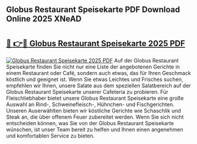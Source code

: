 ## Globus Restaurant Speisekarte PDF Download Online 2025 XNeAD

# <h2><a href="http://gc971ks.nevu.top/?p=Globus+Restaurant+Speisekarte">🔗 👉🔴 Globus Restaurant Speisekarte 2025 PDF</a></h2>

[![Globus Restaurant Speisekarte 2025 PDF](https://i.imgur.com/dBaPXMq.png)](http://gc971ks.nevu.top/?p=Globus+Restaurant+Speisekarte)
Auf der Globus Restaurant Speisekarte finden Sie nicht nur eine Liste der angebotenen Gerichte in einem Restaurant oder Café, sondern auch etwas, das für Ihren Geschmack köstlich und geeignet ist. Wenn Sie etwas Leichtes und Frisches suchen, empfehlen wir Ihnen, unsere Salate aus dem speziellen Salatbereich auf der Globus Restaurant Speisekarte unserer Cafeteria zu probieren. Für Fleischliebhaber bietet unsere Globus Restaurant Speisekarte eine große Auswahl an Rind-, Schweinefleisch-, Hühnchen- und Fischgerichten. Unseren Auserwählten bieten wir köstliche Gerichte wie Schaschlik und Steak an, die über offenem Feuer zubereitet werden. Wenn Sie sich nicht entscheiden können, was Sie von der Globus Restaurant Speisekarte wünschen, ist unser Team bereit zu helfen und Ihnen einen angenehmen und komfortablen Service zu bieten.
